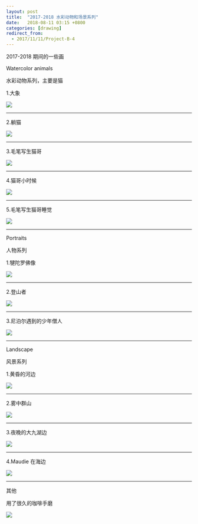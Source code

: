 ```yaml
---
layout: post
title:  "2017-2018 水彩动物和场景系列"
date:   2018-08-11 03:15 +0800
categories: [drawing]
redirect_from:
  - 2017/11/11/Project-B-4
---
```


2017-2018 期间的一些画



Watercolor animals

水彩动物系列，主要是猫

1.大象

![](http://wx1.sinaimg.cn/mw690/698f3196gy1g0qhhv5192j216m0u0hdu.jpg)



------



2.躺猫

![](http://wx4.sinaimg.cn/mw690/698f3196gy1g0qhhuhu95j215z0u0x6p.jpg)



------



3.毛笔写生猫哥

![](http://wx1.sinaimg.cn/mw690/698f3196gy1g0qhg5ho47j21410u0azf.jpg)



------



4.猫哥小时候

![](http://wx2.sinaimg.cn/mw690/698f3196gy1g0qhky3ysjj21410u0k3s.jpg)



------



5.毛笔写生猫哥睡觉

![](http://wx1.sinaimg.cn/mw690/698f3196gy1g0qhhvx9dsj20u017dqv5.jpg)



------



Portraits

人物系列

1.犍陀罗佛像

![](http://wx1.sinaimg.cn/mw690/698f3196gy1g0pv4kdtchj21410u0qh0.jpg)



------



2.登山者

![](http://wx3.sinaimg.cn/mw690/698f3196gy1g0qhn47nyzj21410u0hdv.jpg)



------



3.尼泊尔遇到的少年僧人

![](http://wx4.sinaimg.cn/mw690/698f3196gy1g0qhhvn9yzj20u01407wh.jpg)



------



Landscape

风景系列

1.黄昏的河边

![](http://wx1.sinaimg.cn/mw690/698f3196gy1g0qhl989wjj21410u0e81.jpg)



------



2.雾中群山

![](http://wx3.sinaimg.cn/mw690/698f3196gy1g0pvm8k6zvj20u0140x6r.jpg)



------



3.夜晚的大九湖边

![](http://wx1.sinaimg.cn/mw690/698f3196gy1g0pvn8gyskj21410u0trx.jpg)



------



4.Maudie 在海边

![](http://wx1.sinaimg.cn/mw690/698f3196gy1g0pvn6cm75j21410u07wh.jpg)



------



其他

用了很久的咖啡手磨

![](http://wx2.sinaimg.cn/mw690/698f3196gy1g0qhponjugj21410u0n73.jpg)




